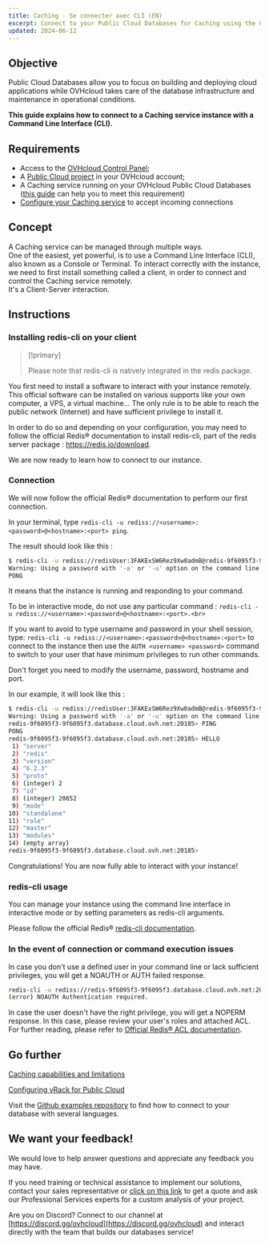 ```yaml
---
title: Caching - Se connecter avec CLI (EN)
excerpt: Connect to your Public Cloud Databases for Caching using the Command Line Interface (CLI)
updated: 2024-06-12
---
```


## Objective

Public Cloud Databases allow you to focus on building and deploying cloud applications while OVHcloud takes care of the database infrastructure and maintenance in operational conditions.

**This guide explains how to connect to a Caching service instance with a Command Line Interface (CLI).**

## Requirements

- Access to the [OVHcloud Control Panel](/links/manager);
- A [Public Cloud project](https://www.ovhcloud.com/fr/public-cloud/) in your OVHcloud account;
- A Caching service running on your OVHcloud Public Cloud Databases ([this guide](/pages/public_cloud/public_cloud_databases/databases_01_order_control_panel) can help you to meet this requirement)
- [Configure your Caching service](/pages/public_cloud/public_cloud_databases/redis_08_prepare_for_incoming_connections) to accept incoming connections

## Concept

A Caching service can be managed through multiple ways.<br>
One of the easiest, yet powerful, is to use a Command Line Interface (CLI), also known as a Console or Terminal.
To interact correctly with the instance, we need to first install something called a client, in order to connect and control the Caching service remotely.<br>
It's a Client-Server interaction.

## Instructions

### Installing redis-cli on your client

> [!primary]
>
> Please note that redis-cli is natively integrated in the redis package.
>

You first need to install a software to interact with your instance remotely. This official software can be installed on various supports like your own computer, a VPS, a virtual machine... The only rule is to be able to reach the public network (Internet) and have sufficient privilege to install it.

In order to do so and depending on your configuration, you may need to follow the official Redis® documentation to install redis-cli, part of the redis server package : <https://redis.io/download>.

We are now ready to learn how to connect to our instance.

### Connection

We will now follow the official Redis® documentation to perform our first connection.

In your terminal, type `redis-cli -u rediss://<username>:<password>@<hostname>:<port> ping`.

The result should look like this :

```bash
$ redis-cli -u rediss://redisUser:3FAKExSW6Rez9Xw0admB@redis-9f6095f3-9f6095f3.database.cloud.ovh.net:20185 ping
Warning: Using a password with '-a' or '-u' option on the command line interface may not be safe.
PONG
```
It means that the instance is running and responding to your command.

To be in interactive mode, do not use any particular command :
`redis-cli -u rediss://<username>:<password>@<hostname>:<port>.<br>`

If you want to avoid to type username and password in your shell session, type:
`redis-cli -u rediss://<username>:<password>@<hostname>:<port>`
to connect to the instance then use the `AUTH <username> <password>` command to switch to your user that have minimum privileges to run other commands.

Don't forget you need to modify the username, password, hostname and port.

In our example, it will look like this :
```bash
$ redis-cli -u rediss://redisUser:3FAKExSW6Rez9Xw0admB@redis-9f6095f3-9f6095f3.database.cloud.ovh.net:20185    
Warning: Using a password with '-a' or '-u' option on the command line interface may not be safe.
redis-9f6095f3-9f6095f3.database.cloud.ovh.net:20185> PING
PONG
redis-9f6095f3-9f6095f3.database.cloud.ovh.net:20185> HELLO
 1) "server"
 2) "redis"
 3) "version"
 4) "6.2.3"
 5) "proto"
 6) (integer) 2
 7) "id"
 8) (integer) 20652
 9) "mode"
10) "standalone"
11) "role"
12) "master"
13) "modules"
14) (empty array)
redis-9f6095f3-9f6095f3.database.cloud.ovh.net:20185>
```
Congratulations! You are now fully able to interact with your instance!

### redis-cli usage
You can manage your instance using the command line interface in interactive mode or by setting parameters as redis-cli arguments.

Please follow the official Redis® [redis-cli documentation](https://redis.io/commands).

### In the event of connection or command execution issues
In case you don't use a defined user in your command line or lack sufficient privileges, you will get a NOAUTH or AUTH failed response.

```bash
redis-cli -u rediss://redis-9f6095f3-9f6095f3.database.cloud.ovh.net:20185 ping
(error) NOAUTH Authentication required.
```
In case the user doesn't have the right privilege, you will get a NOPERM response. In this case, please review your user's roles and attached ACL. For further reading, please refer to [Official Redis® ACL documentation](https://redis.io/topics/acl).

## Go further

[Caching capabilities and limitations](/pages/public_cloud/public_cloud_databases/redis_01_capabilities)

[Configuring vRack for Public Cloud](/pages/public_cloud/public_cloud_network_services/getting-started-07-creating-vrack)

Visit the [Github examples repository](https://github.com/ovh/public-cloud-databases-examples/tree/main/databases/) to find how to connect to your database with several languages.

## We want your feedback!

We would love to help answer questions and appreciate any feedback you may have.

If you need training or technical assistance to implement our solutions, contact your sales representative or [click on this link](/links/professional-services) to get a quote and ask our Professional Services experts for a custom analysis of your project.

Are you on Discord? Connect to our channel at [https://discord.gg/ovhcloud](https://discord.gg/ovhcloud) and interact directly with the team that builds our databases service!
